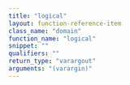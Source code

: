 ```yaml
---
title: "logical"
layout: function-reference-item
class_name: "domain"
function_name: "logical"
snippet: ""
qualifiers: ""
return_type: "varargout"
arguments: "(varargin)"
---
```


<pre class="help-text"></pre>
